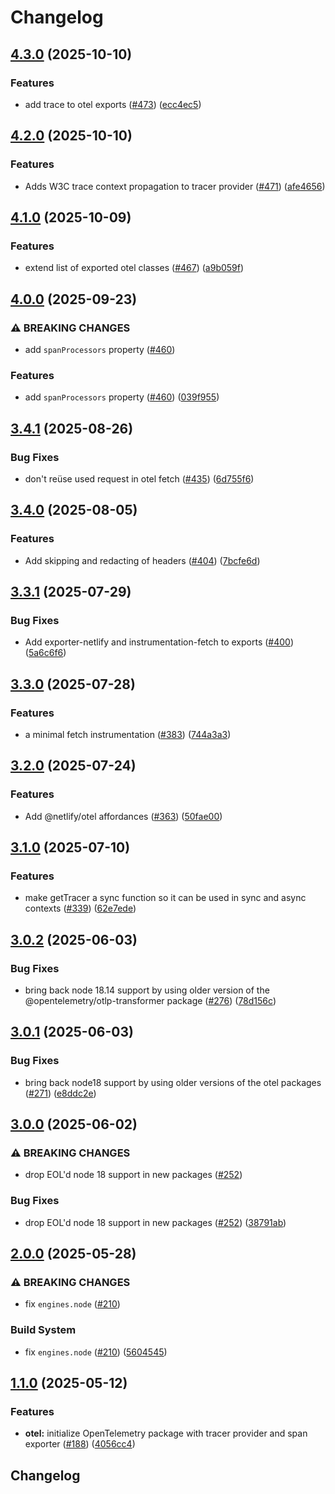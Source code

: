 # Changelog

## [4.3.0](https://github.com/netlify/primitives/compare/otel-v4.2.0...otel-v4.3.0) (2025-10-10)


### Features

* add trace to otel exports ([#473](https://github.com/netlify/primitives/issues/473)) ([ecc4ec5](https://github.com/netlify/primitives/commit/ecc4ec53e91aef20d1c2009e08582c07f5e01470))

## [4.2.0](https://github.com/netlify/primitives/compare/otel-v4.1.0...otel-v4.2.0) (2025-10-10)


### Features

* Adds W3C trace context propagation to tracer provider ([#471](https://github.com/netlify/primitives/issues/471)) ([afe4656](https://github.com/netlify/primitives/commit/afe4656df5c3bed13ae8c3357205c07efa27c698))

## [4.1.0](https://github.com/netlify/primitives/compare/otel-v4.0.0...otel-v4.1.0) (2025-10-09)


### Features

* extend list of exported otel classes ([#467](https://github.com/netlify/primitives/issues/467)) ([a9b059f](https://github.com/netlify/primitives/commit/a9b059f7ea6ddf8683f520f267a3216c3ab7d9a4))

## [4.0.0](https://github.com/netlify/primitives/compare/otel-v3.4.1...otel-v4.0.0) (2025-09-23)


### ⚠ BREAKING CHANGES

* add `spanProcessors` property ([#460](https://github.com/netlify/primitives/issues/460))

### Features

* add `spanProcessors` property ([#460](https://github.com/netlify/primitives/issues/460)) ([039f955](https://github.com/netlify/primitives/commit/039f955d5de232f7cc1ee57e36a04233b14a2adb))

## [3.4.1](https://github.com/netlify/primitives/compare/otel-v3.4.0...otel-v3.4.1) (2025-08-26)


### Bug Fixes

* don't reüse used request in otel fetch ([#435](https://github.com/netlify/primitives/issues/435)) ([6d755f6](https://github.com/netlify/primitives/commit/6d755f6a081169f5b59b132c03e65bf955debc91))

## [3.4.0](https://github.com/netlify/primitives/compare/otel-v3.3.1...otel-v3.4.0) (2025-08-05)


### Features

* Add skipping and redacting of headers ([#404](https://github.com/netlify/primitives/issues/404)) ([7bcfe6d](https://github.com/netlify/primitives/commit/7bcfe6d636869edbf035da8a815d00a5979044c8))

## [3.3.1](https://github.com/netlify/primitives/compare/otel-v3.3.0...otel-v3.3.1) (2025-07-29)


### Bug Fixes

* Add exporter-netlify and instrumentation-fetch to exports ([#400](https://github.com/netlify/primitives/issues/400)) ([5a6c6f6](https://github.com/netlify/primitives/commit/5a6c6f616f165debe1fe6cff5dbc4a4224327220))

## [3.3.0](https://github.com/netlify/primitives/compare/otel-v3.2.0...otel-v3.3.0) (2025-07-28)


### Features

* a minimal fetch instrumentation ([#383](https://github.com/netlify/primitives/issues/383)) ([744a3a3](https://github.com/netlify/primitives/commit/744a3a39851800fd7220080e7322b8ed38b84391))

## [3.2.0](https://github.com/netlify/primitives/compare/otel-v3.1.0...otel-v3.2.0) (2025-07-24)


### Features

* Add @netlify/otel affordances ([#363](https://github.com/netlify/primitives/issues/363)) ([50fae00](https://github.com/netlify/primitives/commit/50fae00cfae69fcfeed18f24e39f51066cdbcee0))

## [3.1.0](https://github.com/netlify/primitives/compare/otel-v3.0.2...otel-v3.1.0) (2025-07-10)


### Features

* make getTracer a sync function so it can be used in sync and async contexts ([#339](https://github.com/netlify/primitives/issues/339)) ([62e7ede](https://github.com/netlify/primitives/commit/62e7ede177212baaf1939220eba1dc91ac3460b4))

## [3.0.2](https://github.com/netlify/primitives/compare/otel-v3.0.1...otel-v3.0.2) (2025-06-03)


### Bug Fixes

* bring back node 18.14 support by using older version of the @opentelemetry/otlp-transformer package ([#276](https://github.com/netlify/primitives/issues/276)) ([78d156c](https://github.com/netlify/primitives/commit/78d156cdc520a2b53a5d1830b95a4a58cae445f2))

## [3.0.1](https://github.com/netlify/primitives/compare/otel-v3.0.0...otel-v3.0.1) (2025-06-03)


### Bug Fixes

* bring back node18 support by using older versions of the otel packages ([#271](https://github.com/netlify/primitives/issues/271)) ([e8ddc2e](https://github.com/netlify/primitives/commit/e8ddc2e8ed8378d5ca162ed3f681aa9b409db6d1))

## [3.0.0](https://github.com/netlify/primitives/compare/otel-v2.0.0...otel-v3.0.0) (2025-06-02)


### ⚠ BREAKING CHANGES

* drop EOL'd node 18 support in new packages ([#252](https://github.com/netlify/primitives/issues/252))

### Bug Fixes

* drop EOL'd node 18 support in new packages ([#252](https://github.com/netlify/primitives/issues/252)) ([38791ab](https://github.com/netlify/primitives/commit/38791ab91dcbf1f05093ba123eaccdf960a2d6e7))

## [2.0.0](https://github.com/netlify/primitives/compare/otel-v1.1.0...otel-v2.0.0) (2025-05-28)


### ⚠ BREAKING CHANGES

* fix `engines.node` ([#210](https://github.com/netlify/primitives/issues/210))

### Build System

* fix `engines.node` ([#210](https://github.com/netlify/primitives/issues/210)) ([5604545](https://github.com/netlify/primitives/commit/56045450d0f6c24988a8956c1946209bda4502bc))

## [1.1.0](https://github.com/netlify/primitives/compare/otel-v1.0.0...otel-v1.1.0) (2025-05-12)


### Features

* **otel:** initialize OpenTelemetry package with tracer provider and span exporter ([#188](https://github.com/netlify/primitives/issues/188)) ([4056cc4](https://github.com/netlify/primitives/commit/4056cc4d1631ac0b7f94b7aac578a0e7b48defb6))

## Changelog
